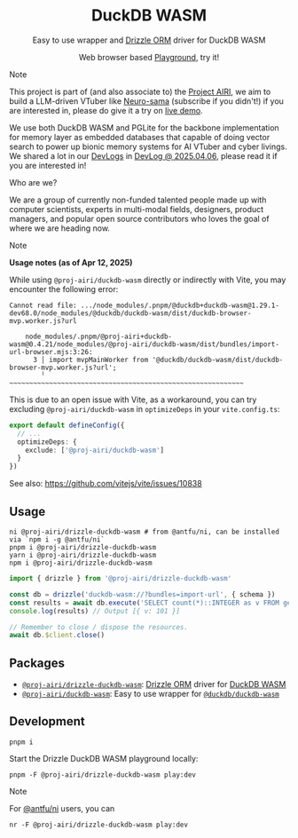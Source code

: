 <h1 align="center">DuckDB WASM</h1>

<p align="center">
Easy to use wrapper and <a href="https://orm.drizzle.team/">Drizzle ORM</a> driver for DuckDB WASM
</p>

<div align="center">

Web browser based [Playground](https://drizzle-orm-duckdb-wasm.netlify.app/), try it!

</div>

> [!NOTE]
>
> This project is part of (and also associate to) the [Project AIRI](https://github.com/moeru-ai/airi), we aim to build a LLM-driven VTuber like [Neuro-sama](https://www.youtube.com/@Neurosama) (subscribe if you didn't!) if you are interested in, please do give it a try on [live demo](https://airi.moeru.ai).
>
> We use both DuckDB WASM and PGLite for the backbone implementation for memory layer as embedded databases that capable of doing vector search to power up bionic memory systems for AI VTuber and cyber livings. We shared a lot in our [DevLogs](https://airi.moeru.ai/docs/blog/devlog-20250305/) in [DevLog @ 2025.04.06](https://airi.moeru.ai/docs/blog/devlog-20250406/), please read it if you are interested in!
> 
> Who are we?
>
> We are a group of currently non-funded talented people made up with computer scientists, experts in multi-modal fields, designers, product managers, and popular open source contributors who loves the goal of where we are heading now.

> [!NOTE]
>
> **Usage notes (as of Apr 12, 2025)**
>
> While using `@proj-airi/duckdb-wasm` directly or indirectly with Vite, you may encounter the following error:
>
> ```
> Cannot read file: .../node_modules/.pnpm/@duckdb+duckdb-wasm@1.29.1-dev68.0/node_modules/@duckdb/duckdb-wasm/dist/duckdb-browser-mvp.worker.js?url
>
>     node_modules/.pnpm/@proj-airi+duckdb-wasm@0.4.21/node_modules/@proj-airi/duckdb-wasm/dist/bundles/import-url-browser.mjs:3:26:
>       3 │ import mvpMainWorker from '@duckdb/duckdb-wasm/dist/duckdb-browser-mvp.worker.js?url';
>         ╵                           ~~~~~~~~~~~~~~~~~~~~~~~~~~~~~~~~~~~~~~~~~~~~~~~~~~~~~~~~~~~
> ```
>
> This is due to an open issue with Vite, as a workaround, you can try excluding `@proj-airi/duckdb-wasm` in `optimizeDeps` in your
> `vite.config.ts`:
>
> ```ts
> export default defineConfig({
>   // ...
>   optimizeDeps: {
>     exclude: ['@proj-airi/duckdb-wasm']
>   }
> })
> ```
>
> See also: https://github.com/vitejs/vite/issues/10838

## Usage

```shell
ni @proj-airi/drizzle-duckdb-wasm # from @antfu/ni, can be installed via `npm i -g @antfu/ni`
pnpm i @proj-airi/drizzle-duckdb-wasm
yarn i @proj-airi/drizzle-duckdb-wasm
npm i @proj-airi/drizzle-duckdb-wasm
```

```typescript
import { drizzle } from '@proj-airi/drizzle-duckdb-wasm'

const db = drizzle('duckdb-wasm://?bundles=import-url', { schema })
const results = await db.execute('SELECT count(*)::INTEGER as v FROM generate_series(0, 100) t(v)')
console.log(results) // Output [{ v: 101 }]

// Remember to close / dispose the resources.
await db.$client.close()
```

## Packages

- [`@proj-airi/drizzle-duckdb-wasm`](https://github.com/proj-airi/duckdb-wasm/tree/main/packages/drizzle-duckdb-wasm/README.md): [Drizzle ORM](https://orm.drizzle.team/) driver for [DuckDB WASM](https://github.com/duckdb/duckdb-wasm)
- [`@proj-airi/duckdb-wasm`](https://github.com/proj-airi/duckdb-wasm/tree/main/packages/duckdb-wasm/README.md): Easy to use wrapper for [`@duckdb/duckdb-wasm`](https://github.com/duckdb/duckdb-wasm)

## Development

```shell
pnpm i
```

Start the Drizzle DuckDB WASM playground locally:

```shell
pnpm -F @proj-airi/drizzle-duckdb-wasm play:dev
```

> [!NOTE]
>
> For [@antfu/ni](https://github.com/antfu-collective/ni) users, you can
>
> ```shell
> nr -F @proj-airi/drizzle-duckdb-wasm play:dev
> ```
